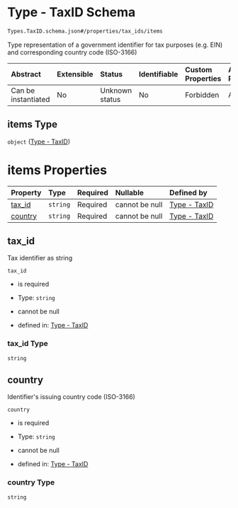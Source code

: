 # Type - TaxID Schema

```txt
Types.TaxID.schema.json#/properties/tax_ids/items
```

Type representation of a government identifier for tax purposes (e.g. EIN) and corresponding country code (ISO-3166)

| Abstract            | Extensible | Status         | Identifiable | Custom Properties | Additional Properties | Access Restrictions | Defined In                                                                            |
| :------------------ | :--------- | :------------- | :----------- | :---------------- | :-------------------- | :------------------ | :------------------------------------------------------------------------------------ |
| Can be instantiated | No         | Unknown status | No           | Forbidden         | Allowed               | none                | [Issuer.schema.json*](../../schema/objects/Issuer.schema.json "open original schema") |

## items Type

`object` ([Type - TaxID](issuer-properties-issuer---taxid-array-type---taxid.md))

# items Properties

| Property            | Type     | Required | Nullable       | Defined by                                                                                |
| :------------------ | :------- | :------- | :------------- | :---------------------------------------------------------------------------------------- |
| [tax_id](#tax_id)   | `string` | Required | cannot be null | [Type - TaxID](taxid-properties-tax_id.md "Types.TaxID.schema.json#/properties/tax_id")   |
| [country](#country) | `string` | Required | cannot be null | [Type - TaxID](taxid-properties-country.md "Types.TaxID.schema.json#/properties/country") |

## tax_id

Tax identifier as string

`tax_id`

*   is required

*   Type: `string`

*   cannot be null

*   defined in: [Type - TaxID](taxid-properties-tax_id.md "Types.TaxID.schema.json#/properties/tax_id")

### tax_id Type

`string`

## country

Identifier's issuing country code (ISO-3166)

`country`

*   is required

*   Type: `string`

*   cannot be null

*   defined in: [Type - TaxID](taxid-properties-country.md "Types.TaxID.schema.json#/properties/country")

### country Type

`string`
